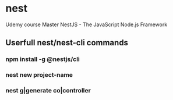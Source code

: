 # nest
Udemy course Master NestJS - The JavaScript Node.js Framework

## Userfull nest/nest-cli commands

### npm install -g @nestjs/cli
### nest new project-name
### nest g|generate co|controller <pre><ControllerName></pre>
